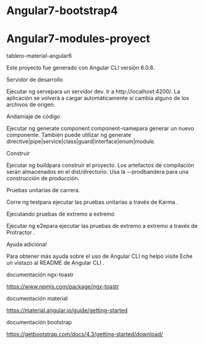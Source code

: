 # Angular7-bootstrap4
# Angular7-modules-proyect
tablero-material-angular6

Este proyecto fue generado con Angular CLI versión 6.0.8.


Servidor de desarrollo

Ejecutar ng servepara un servidor dev. Ir a http://localhost:4200/. La aplicación se volverá a cargar automáticamente si cambia alguno de los archivos de origen.


Andamiaje de código

Ejecutar ng generate component component-namepara generar un nuevo componente. También puede utilizar ng generate directive|pipe|service|class|guard|interface|enum|module.


Construir

Ejecutar ng buildpara construir el proyecto. Los artefactos de compilación serán almacenados en el dist/directorio. Usa la --prodbandera para una construcción de producción.


Pruebas unitarias de carrera.

Corre ng testpara ejecutar las pruebas unitarias a través de Karma .


Ejecutando pruebas de extremo a extremo

Ejecutar ng e2epara ejecutar las pruebas de extremo a extremo a través de Protractor .


Ayuda adicional

Para obtener más ayuda sobre el uso de Angular CLI ng helpo visite Eche un vistazo al README de Angular CLI .


documentación ngx-toastr

https://www.npmjs.com/package/ngx-toastr

documentación material 


https://material.angular.io/guide/getting-started 

documentación bootstrap


https://getbootstrap.com/docs/4.3/getting-started/download/
